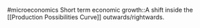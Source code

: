 #microeconomics 
Short term economic growth::A shift inside the [[Production Possibilities Curve]] outwards/rightwards.